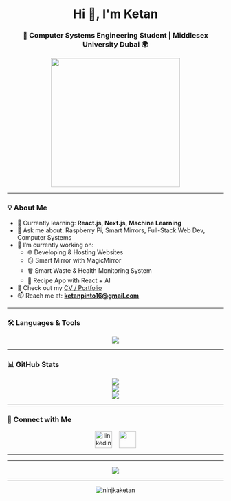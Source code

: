 <h1 align="center">Hi 👋, I'm Ketan</h1>
<h3 align="center">🚀 Computer Systems Engineering Student | Middlesex University Dubai 🌍</h3>



<p align="center">
  <img src="https://media.giphy.com/media/qgQUggAC3Pfv687qPC/giphy.gif" width="300" />
</p>

---

### 💡 About Me

- 🌱 Currently learning: **React.js, Next.js, Machine Learning**
- 💬 Ask me about: Raspberry Pi, Smart Mirrors, Full-Stack Web Dev, Computer Systems
- 🔭 I’m currently working on:
  - 🌐 Developing & Hosting Websites
  - 🪞 Smart Mirror with MagicMirror
  - 🗑️ Smart Waste & Health Monitoring System
  - 🧠 Recipe App with React + AI
- 📄 Check out my [CV / Portfolio](https://ketanpinto.vercel.app/)
- 📫 Reach me at: **ketanpinto16@gmail.com**

---

### 🛠️ Languages & Tools

<p align="center">
  <img src="https://skillicons.dev/icons?i=js,html,css,react,nextjs,nodejs,python,mongodb,arduino,raspberrypi,git,vscode,figma" />
</p>

---

### 📊 GitHub Stats

<p align="center">
  <img src="https://github-readme-stats.vercel.app/api?username=ninjkaketan&show_icons=true&theme=tokyonight&hide_border=true" />
  <br/>
  <img src="https://github-readme-streak-stats.herokuapp.com/?user=ninjkaketan&theme=tokyonight&hide_border=true" />
  <br/>
  <img src="https://github-readme-stats.vercel.app/api/top-langs/?username=ninjkaketan&layout=compact&theme=tokyonight&hide_border=true" />
</p>

---

### 🔗 Connect with Me

<p align="center">
  <a href="https://www.linkedin.com/in/ketan-pinto-68085a240/" target="blank"><img align="center" src="https://img.icons8.com/color/48/linkedin.png" alt="linkedin" height="40" /></a>
  &nbsp;&nbsp;
  <a href="mailto:ketanpinto16@gmail.com"><img align="center" src="https://img.icons8.com/color/48/gmail-new.png" height="40" /></a>
</p>

---


---

<p align="center">
  <img src="https://github-profile-trophy.vercel.app/?username=ninjkaketan&theme=radical&margin-w=10&row=2&column=4" />
</p>

---

<p align="center">
  <img src="https://komarev.com/ghpvc/?username=ninjkaketan&label=Profile+Views&color=brightgreen" alt="ninjkaketan" />
</p>
